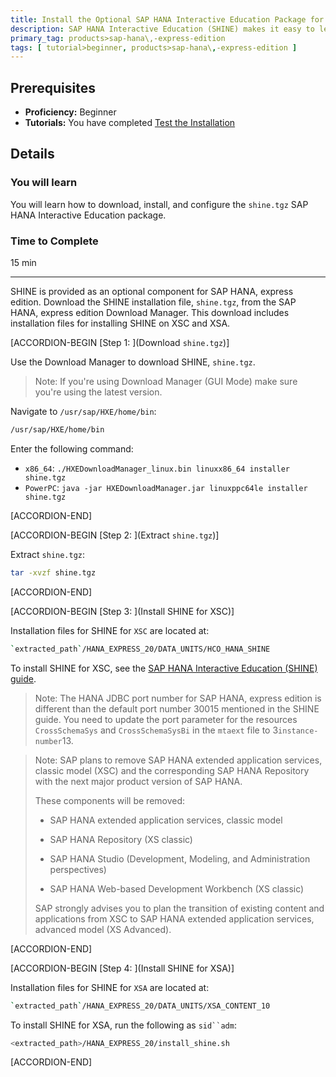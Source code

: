 ```yaml
---
title: Install the Optional SAP HANA Interactive Education Package for SAP HANA, express edition
description: SAP HANA Interactive Education (SHINE) makes it easy to learn how to build applications on SAP HANA Extended Application Services Advanced Model (XSA).
primary_tag: products>sap-hana\,-express-edition
tags: [ tutorial>beginner, products>sap-hana\,-express-edition ]
---
```


<!-- loio5a9927fcad7c436d9fb8a36062acc1b8 -->

## Prerequisites
 - **Proficiency:** Beginner
 - **Tutorials:**  You have completed [Test the Installation](http://www.sap.com/developer/tutorials/hxe-ua-test-binary.html)  

## Details
### You will learn
You will learn how to download, install, and configure the `shine.tgz` SAP HANA Interactive Education package.

### Time to Complete
15 min

---

SHINE is provided as an optional component for SAP HANA, express edition. Download the SHINE installation file, `shine.tgz`, from the SAP HANA, express edition Download Manager. This download includes installation files for installing SHINE on XSC and XSA.

[ACCORDION-BEGIN [Step 1: ](Download `shine.tgz`)]

Use the Download Manager to download SHINE, `shine.tgz`.

> Note:
> If you're using Download Manager (GUI Mode) make sure you're using the latest version.
> 
> 

Navigate to `/usr/sap/HXE/home/bin`:

```bash
/usr/sap/HXE/home/bin
```

Enter the following command:

-   `x86_64`: `./HXEDownloadManager_linux.bin linuxx86_64 installer shine.tgz`
-   `PowerPC`: `java -jar HXEDownloadManager.jar linuxppc64le installer shine.tgz`

[ACCORDION-END]

[ACCORDION-BEGIN [Step 2: ](Extract `shine.tgz`)]

Extract `shine.tgz`:

```bash
tar -xvzf shine.tgz
```

[ACCORDION-END]

[ACCORDION-BEGIN [Step 3: ](Install SHINE for XSC)]

Installation files for SHINE for `XSC` are located at:

```bash
`extracted_path`/HANA_EXPRESS_20/DATA_UNITS/HCO_HANA_SHINE
```

To install SHINE for XSC, see the [SAP HANA Interactive Education (SHINE) guide](http://help.sap.com/hana/SAP_HANA_Interactive_Education_SHINE_en.pdf).

> Note:
> The HANA JDBC port number for SAP HANA, express edition is different than the default port number 30015 mentioned in the SHINE guide. You need to update the port parameter for the resources `CrossSchemaSys` and `CrossSchemaSysBi` in the `mtaext` file to 3`instance-number`13.
> 
> 

> Note:
> SAP plans to remove SAP HANA extended application services, classic model (XSC) and the corresponding SAP HANA Repository with the next major product version of SAP HANA.
> 
> These components will be removed:
> 
> -   SAP HANA extended application services, classic model
> 
> -   SAP HANA Repository (XS classic)
> 
> -   SAP HANA Studio (Development, Modeling, and Administration perspectives)
> 
> -   SAP HANA Web-based Development Workbench (XS classic)
> 
> 
> SAP strongly advises you to plan the transition of existing content and applications from XSC to SAP HANA extended application services, advanced model (XS Advanced).
> 
> 

[ACCORDION-END]

[ACCORDION-BEGIN [Step 4: ](Install SHINE for XSA)]

Installation files for SHINE for `XSA` are located at:

```bash
`extracted_path`/HANA_EXPRESS_20/DATA_UNITS/XSA_CONTENT_10
```

To install SHINE for XSA, run the following as `sid``adm`:

```bash
<extracted_path>/HANA_EXPRESS_20/install_shine.sh
```

[ACCORDION-END]


